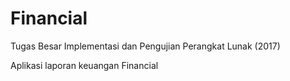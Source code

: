 # Financial
Tugas Besar Implementasi dan Pengujian Perangkat Lunak (2017)

Aplikasi laporan keuangan Financial
